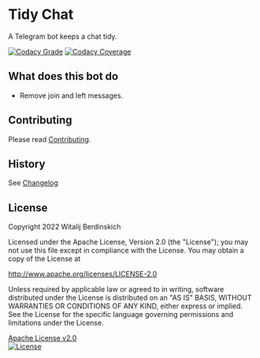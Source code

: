 # Tidy Chat

A Telegram bot keeps a chat tidy.

[![Codacy Grade](https://app.codacy.com/project/badge/Grade/c3ff723d193f4adcb16fd89a8eaa1262)](https://www.codacy.com/gl/radio_rogal/tidy-chat/dashboard?utm_source=gitlab.com&amp;utm_medium=referral&amp;utm_content=radio_rogal/tidy-chat&amp;utm_campaign=Badge_Grade)
[![Codacy Coverage](https://app.codacy.com/project/badge/Coverage/c3ff723d193f4adcb16fd89a8eaa1262)](https://www.codacy.com/gl/radio_rogal/tidy-chat/dashboard?utm_source=gitlab.com&utm_medium=referral&utm_content=radio_rogal/tidy-chat&utm_campaign=Badge_Coverage)

## What does this bot do

- Remove join and left messages.

## Contributing

Please read [Contributing](contributing.md).

## History

See [Changelog](changelog.md)

## License

Copyright 2022 Witalij Berdinskich

Licensed under the Apache License, Version 2.0 (the "License");
you may not use this file except in compliance with the License.
You may obtain a copy of the License at

http://www.apache.org/licenses/LICENSE-2.0

Unless required by applicable law or agreed to in writing, software
distributed under the License is distributed on an "AS IS" BASIS,
WITHOUT WARRANTIES OR CONDITIONS OF ANY KIND, either express or implied.
See the License for the specific language governing permissions and
limitations under the License.

[Apache License v2.0](LICENSE)  
[![License](https://img.shields.io/badge/license-Apache%202.0-blue.svg?style=flat)](http://www.apache.org/licenses/LICENSE-2.0.html)
